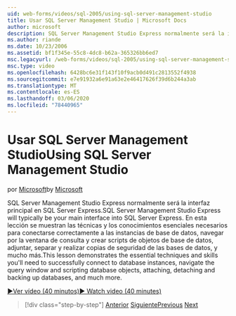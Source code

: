 ```yaml
---
uid: web-forms/videos/sql-2005/using-sql-server-management-studio
title: Usar SQL Server Management Studio | Microsoft Docs
author: microsoft
description: SQL Server Management Studio Express normalmente será la interfaz principal en SQL Server Express. En esta lección se muestran las técnicas esenciales y el Ski...
ms.author: riande
ms.date: 10/23/2006
ms.assetid: bf1f345e-55c8-4dc8-b62a-365326bb6ed7
msc.legacyurl: /web-forms/videos/sql-2005/using-sql-server-management-studio
msc.type: video
ms.openlocfilehash: 6428bc6e31f143f10f9acb0d491c2813552f4938
ms.sourcegitcommit: e7e91932a6e91a63e2e46417626f39d6b244a3ab
ms.translationtype: MT
ms.contentlocale: es-ES
ms.lasthandoff: 03/06/2020
ms.locfileid: "78440965"
---
```

# <a name="using-sql-server-management-studio"></a><span data-ttu-id="090a5-104">Usar SQL Server Management Studio</span><span class="sxs-lookup"><span data-stu-id="090a5-104">Using SQL Server Management Studio</span></span>

<span data-ttu-id="090a5-105">por [Microsoft](https://github.com/microsoft)</span><span class="sxs-lookup"><span data-stu-id="090a5-105">by [Microsoft](https://github.com/microsoft)</span></span>

<span data-ttu-id="090a5-106">SQL Server Management Studio Express normalmente será la interfaz principal en SQL Server Express.</span><span class="sxs-lookup"><span data-stu-id="090a5-106">SQL Server Management Studio Express will typically be your main interface into SQL Server Express.</span></span> <span data-ttu-id="090a5-107">En esta lección se muestran las técnicas y los conocimientos esenciales necesarios para conectarse correctamente a las instancias de base de datos, navegar por la ventana de consulta y crear scripts de objetos de base de datos, adjuntar, separar y realizar copias de seguridad de las bases de datos, y mucho más.</span><span class="sxs-lookup"><span data-stu-id="090a5-107">This lesson demonstrates the essential techniques and skills you'll need to successfully connect to database instances, navigate the query window and scripting database objects, attaching, detaching and backing up databases, and much more.</span></span>

[<span data-ttu-id="090a5-108">&#9654;Ver vídeo (40 minutos)</span><span class="sxs-lookup"><span data-stu-id="090a5-108">&#9654; Watch video (40 minutes)</span></span>](https://channel9.msdn.com/Blogs/ASP-NET-Site-Videos/using-sql-server-management-studio)

> [!div class="step-by-step"]
> <span data-ttu-id="090a5-109">[Anterior](connecting-your-web-application-to-sql-server-2005-express-edition.md)
> [Siguiente](getting-started-with-reporting-services.md)</span><span class="sxs-lookup"><span data-stu-id="090a5-109">[Previous](connecting-your-web-application-to-sql-server-2005-express-edition.md)
[Next](getting-started-with-reporting-services.md)</span></span>
